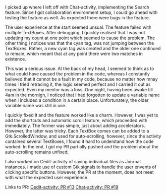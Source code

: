 I picked up where I left off with Chat-activity, implementing the Search feature. Since I got collaboration
environment setup, I could go ahead with testing the feature as well. As expected there were bugs in the feature.

The user experience at the start seemed unsual. The feature failed with multiple TextBoxes. After debugging, I quickly
realised that I was not updating my count at one point which seemed to cause the problem. The other thing I notices was that
the cyan tag, was not jumping between the TextBoxes. Rather, a new cyan tag was created and the older one continued to remain,
which meant that at any point there were two matches in existence. 

This was a serious issue. At the back of my head, I seemed to think as to what could have caused the problem in the code, whereas
I constantly believed that it cannot be a fault in my code, because no matter how mnay times I tried retracing it, the logic seemed
perfect and I carried it out as expected. Even my mentor was a loss. One night, having been awake till 4am in the mornign, I noticed that
I had forgotten to update a variable name when I included a condition in a certain place. Unfortunately, the older variable name was still in use.

I quickly fixed it and the feature worked like a charm. However, I was yet to add the shortcuts and automatic scroll feature, which proceeded with immediately.
The former was simple, just about adding accelerators. However, the latter was tricky. Each TextBox comes can be added to a Gtk.ScrolledWindow, and used for auto-scrolling,
however, since the activity contained several TextBoxes, I found it hard to understand how the code worked.
In the end, I got my PR partially pushed and the problem about the auto-scrolling remains unfixed.

I also worked on Cedit-activity of saving individual files as Journal instances. I made use of custom Gtk signals to handle the user envents of clicking specific buttons.
However, the PR at the moment, does not meet with what the expected user experience.

Links to PR:
[Cedit-activity: PR #13](https://github.com/sugarlabs/cedit-activity/pull/13)
[Chat-activity: PR #19](https://github.com/sugarlabs/chat/pull/19)

